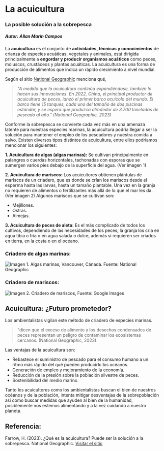 # **La acuicultura**
### **La posible solución a la sobrepesca**
##### *Autor: Allan Marín Campos*

La **acuicultura** es el conjunto de **actividades, técnicas y conocimientos** de crianza de especies acuáticas, vegetales y animales, está dirigida principalmente a **engordar y producir organismos acuáticos** como peces, moluscos, crustáceos y plantas acuáticas.
La acuicultura es una forma de producción de alimentos que indica un rápido crecimiento a nivel mundial.


Según el sitio [National Geographic](https://www.nationalgeographic.com/) menciona qué,


>*"A medida que la acuicultura continúa expandiéndose, también lo hacen sus innovaciones. En 2022, China, el principal productor de acuicultura de peces, lanzó el primer barco acuícola del mundo. El barco tiene 15 tanques, cada uno del tamaño de dos piscinas estándar, y se espera que produzca alrededor de 3.700 toneladas de pescado al año." (National Geographic, 2023)*

Conforme la sobrepesca se convierte cada vez más en una amenaza latente para nuestras especies marinas, la acuicultura podría llegar a ser la solución para mantener el empleo de los pescadores y nuestra comida a salvo. Existen diversos tipos distintos de acuicultura, entre ellos podriamos mencionar los siguientes:

**1. Acuicultura de algas (algas marinas):** Se cultivan principalmente en palangres o cuerdas horizontales, tachonadas con esporas que se sumergen varios pies debajo de la superficie del agua. (Ver imagen 1)

**2. Acuicultura de mariscos:** Los acuicultores obtienen plántulas de mariscos de un criadero, que es donde se crían los mariscos desde el esperma hasta las larvas, hasta un tamaño plantable. Una vez en la granja no requieren de alimentos o fertilizantes más allá de lo que el mar les da.(Ver imagen 2) Algunos mariscos que se cultivan son:

* Mejillones.
* Ostras.
* Almejas.

**3. Acuicultura de peces de aleta:** Es el más complicado de todos los cultivos, dependiendo de las necesidades de los peces, la granja los cria en agua tibia o fría o en agua salada o dulce, además si requieren ser criados en tierra, en la costa o en el océano.

  
### **Criadero de algas marinas:**
![**Imagen 1.** Algas marinas, Vancouver, Cánada. Fuente: National Geographic]("Users\marin\Downloads\imagen1algas.jpg")  


  

### **Criadero de mariscos:**
![**Imagen 2.** Criadero de mariscos, Fuente: Google Images](https://www.agfoundation.org/images/ag_lit_cat/oyster-farm-1404177_1920.jpg)


## **Acuicultura: ¿Futuro prometedor?** 

Los ambientalistas vigilan este método de criadero de especies marinas. 

>"dicen que el exceso de alimento y los desechos condensados de peces representan un peligro de contaminar los ecosistemas cercanos. (National Geographic, 2023).

Las ventajas de la acuicultura son:

- Rebastece el suministro de pescado para el consumo humano a un ritmo más rápido del qué pueden producirlo los océanos.
- Generación de empleo y mejoramiento de la economía.
- Reducción de la presión sobre la población silvestre de peces.
- Sostenibilidad del medio marino.  

Tanto los acuicultores como los ambientalistas buscan el bien de nuestros océanos y de la población, intenta mitigar desventajas de la sobrepoblación asi como buscar medidas que ayuden al bien de la humanidad, posiblemente nos estemos alimentando y a la vez cuidando a nuestro planeta.  


## Referencia:
Farrow, H. (2023). ¿Qué es la acuicultura? Puede ser la solución a la sobrepesca. National Geographic. [Visitar el sitio](https://www.nationalgeographic.com/environment/article/aquaculture-explainer-seaweed-fish-benefits-challenges)

